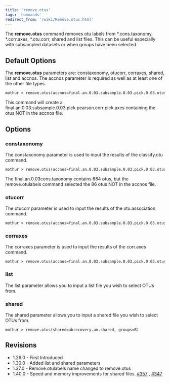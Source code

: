 ```yaml
---
title: 'remove.otus'
tags: 'commands'
redirect_from: '/wiki/Remove.otus.html'
---
```

The **remove.otus** command removes otu labels from \*.cons.taxonomy,
\*.corr.axes, \*.otu.corr, shared and list files. This can be useful
especially with subsampled datasets or when groups have been selected.


## Default Options

The **remove.otus** parameters are: constaxonomy, otucorr, corraxes, shared,
list and accnos. The accnos parameter is required as well as at least
one of the other file types.

    mothur > remove.otus(accnos=final.an.0.03.subsample.0.03.pick.0.03.otus, corraxes=final.an.0.03.subsample.0.03.pick.pearson.corr.axes)

This command will create a
final.an.0.03.subsample.0.03.pick.pearson.corr.pick.axes containing the
otus NOT in the accnos file.

## Options

### constaxonomy

The constaxonomy parameter is used to input the results of the
classify.otu command.

    mothur > remove.otus(accnos=final.an.0.03.subsample.0.03.pick.0.03.otus, constaxonomy=final.an.0.03cons.taxonomy)

The final.an.0.03cons.taxonomy contains 684 otus, but the
remove.otulabels command selected the 86 otus NOT in the accnos file.

### otucorr

The otucorr parameter is used to input the results of the
otu.association command.

    mothur > remove.otus(accnos=final.an.0.03.subsample.0.03.pick.0.03.otus, otucorr=final.an.0.03.subsample.0.03.pick.0.03.pearson.otu.corr)

### corraxes

The corraxes parameter is used to input the results of the corr.axes
command.

    mothur > remove.otus(accnos=final.an.0.03.subsample.0.03.pick.0.03.otus, corraxes=final.an.0.03.subsample.0.03.pick.pearson.corr.axes)

### list

The list parameter allows you to input a list file you wish to select
OTUs from.

### shared

The shared parameter allows you to input a shared file you wish to
select OTUs from.

    mothur > remove.otus(shared=abrecovery.an.shared, groups=B)

## Revisions

-   1.26.0 - First Introduced
-   1.30.0 - Added list and shared parameters
-   1.37.0 - Remove.otulabels name changed to remove.otus
-   1.40.0 - Speed and memory improvements for shared files.
    [\#357](https://github.com/mothur/mothur/issues/357) ,
    [\#347](https://github.com/mothur/mothur/issues/347)



